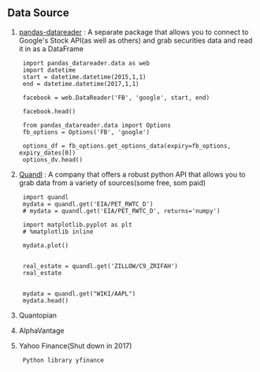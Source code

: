 ## Data Source

1. [pandas-datareader](https://pandas-datareader.readthedocs.io) : A separate package that allows you to connect to Google's Stock API(as well as others) 
and grab securities data and read it in as a DataFrame

        import pandas_datareader.data as web
        import datetime 
        start = datetime.datetime(2015,1,1)
        end = datetime.datetime(2017,1,1)

        facebook = web.DataReader('FB', 'google', start, end)

        facebook.head()

        from pandas_datareader.data import Options
        fb_options = Options('FB', 'google')

        options_df = fb_options.get_options_data(expiry=fb_options, expiry_dates[0])
        options_dv.head()


2. [Quandl](https://www.quandl.com/) : A company that offers a robust python API that allows you to grab data from a variety of sources(some free, som paid)

        import quandl
        mydata = quandl.get('EIA/PET_RWTC_D')
        # mydata = quandl.get('EIA/PET_RWTC_D', returns='numpy')
        
        import matplotlib.pyplot as plt
        # %matplotlib inline
        
        mydata.plot()
        
        
        real_estate = quandl.get('ZILLOW/C9_ZRIFAH')
        real_estate
        
        
        mydata = quandl.get("WIKI/AAPL")
        mydata.head()
        


3. Quantopian
    
    
4. AlphaVantage

5. Yahoo Finance(Shut down in 2017)

        Python library yfinance

